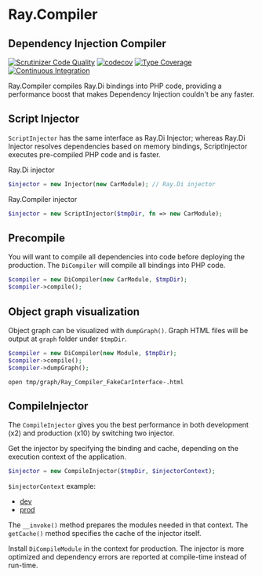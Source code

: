 # Ray.Compiler

## Dependency Injection Compiler

[![Scrutinizer Code Quality](https://scrutinizer-ci.com/g/ray-di/Ray.Di/badges/quality-score.png?b=2.x)](https://scrutinizer-ci.com/g/ray-di/Ray.Di/?branch=2.x)
[![codecov](https://codecov.io/gh/ray-di/Ray.Di/branch/2.x/graph/badge.svg?token=KCQXtu01zc)](https://codecov.io/gh/ray-di/Ray.Di)
[![Type Coverage](https://shepherd.dev/github/ray-di/Ray.Di/coverage.svg)](https://shepherd.dev/github/ray-di/Ray.Di)
[![Continuous Integration](https://github.com/ray-di/Ray.Di/actions/workflows/continuous-integration.yml/badge.svg?branch=2.x)](https://github.com/ray-di/Ray.Di/actions/workflows/continuous-integration.yml)

Ray.Compiler compiles Ray.Di bindings into PHP code, providing a performance boost that makes Dependency Injection couldn't be any faster.

##  Script Injector

`ScriptInjector` has the same interface as Ray.Di Injector; whereas Ray.Di Injector resolves dependencies based on memory bindings, ScriptInjector executes pre-compiled PHP code and is faster.

Ray.Di injector
```php
$injector = new Injector(new CarModule); // Ray.Di injector
```

Ray.Compiler injector
```php
$injector = new ScriptInjector($tmpDir, fn => new CarModule);
```

## Precompile

You will want to compile all dependencies into code before deploying the production. The `DiCompiler` will compile all bindings into PHP code.

```php
$compiler = new DiCompiler(new CarModule, $tmpDir);
$compiler->compile();
```

## Object graph visualization

Object graph can be visualized with `dumpGraph()`.
Graph HTML files will be output at `graph` folder under `$tmpDir`.

```php
$compiler = new DiCompiler(new Module, $tmpDir);
$compiler->compile();
$compiler->dumpGraph();
```

```
open tmp/graph/Ray_Compiler_FakeCarInterface-.html
```

## CompileInjector

The `CompileInjector` gives you the best performance in both development (x2) and production (x10) by switching two injector.

Get the injector by specifying the binding and cache, depending on the execution context of the application.

```php
$injector = new CompileInjector($tmpDir, $injectorContext);
```

`$injectorContext` example: 

 * [dev](docs/exmaple/DevInjectorContext.php)
 * [prod](docs/exmaple/ProdInjectorContext.php)

The `__invoke()` method prepares the modules needed in that context.
The `getCache()` method specifies the cache of the injector itself.

Install `DiCompileModule` in the context for production. The injector is more optimized and dependency errors are reported at compile-time instead of run-time.
